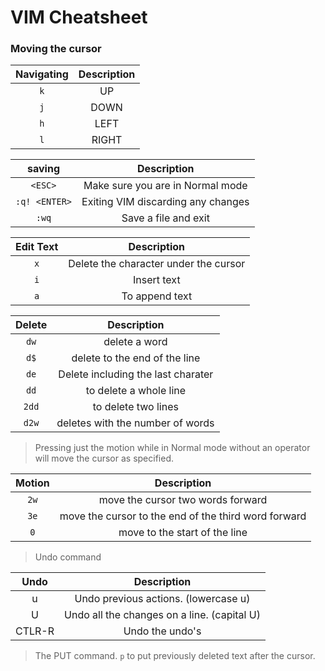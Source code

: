 # VIM Cheatsheet

### Moving the cursor

| Navigating | Description |
| :--------: | :---------: |
|    `k`     |     UP      |
|    `j`     |    DOWN     |
|    `h`     |    LEFT     |
|    `l`     |    RIGHT    |

|    saving     |            Description             |
| :-----------: | :--------------------------------: |
|    `<ESC>`    |  Make sure you are in Normal mode  |
| `:q! <ENTER>` | Exiting VIM discarding any changes |
|     `:wq`     |        Save a file and exit        |

| Edit Text |              Description              |
| :-------: | :-----------------------------------: |
|    `x`    | Delete the character under the cursor |
|    `i`    |              Insert text              |
|    `a`    |            To append text             |

| Delete |            Description             |
| :----: | :--------------------------------: |
|  `dw`  |           delete a word            |
|  `d$`  |   delete to the end of the line    |
|  `de`  | Delete including the last charater |
|  `dd`  |       to delete a whole line       |
| `2dd`  |        to delete two lines         |
| `d2w`  |  deletes with the number of words  |

> Pressing just the motion while in Normal mode without an operator will move the cursor as specified.

| Motion |                     Description                      |
| :----: | :--------------------------------------------------: |
|  `2w`  |          move the cursor two words forward           |
|  `3e`  | move the cursor to the end of the third word forward |
|  `0`   |            move to the start of the line             |

> Undo command

| Undo |                     Description                      |
| :----: | :--------------------------------------------------: |
| u | Undo previous actions. (lowercase u) |
| U | Undo all the changes on a line. (capital U) |
| CTLR-R | Undo the undo's |

> The PUT command. `p` to put previously deleted text after the cursor.
